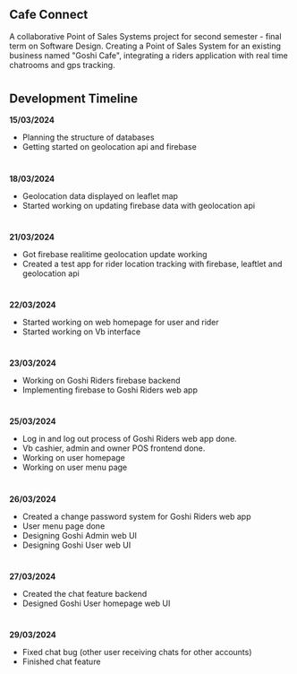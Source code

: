 ## Cafe Connect
A collaborative Point of Sales Systems project for second semester - final term on Software Design. Creating a Point of Sales System for an existing business named "Goshi Cafe", integrating a riders application with real time chatrooms and gps tracking.
#
## Development Timeline
**15/03/2024**
- Planning the structure of databases
- Getting started on geolocation api and firebase
#
**18/03/2024**
- Geolocation data displayed on leaflet map
- Started working on updating firebase data with geolocation api
#
**21/03/2024**
- Got firebase realitime geolocation update working
- Created a test app for rider location tracking with firebase, leaftlet and geolocation api
#
**22/03/2024**
- Started working on web homepage for user and rider
- Started working on Vb interface
#
**23/03/2024**
- Working on Goshi Riders firebase backend
- Implementing firebase to Goshi Riders web app
#
**25/03/2024**
- Log in and log out process of Goshi Riders web app done.
- Vb cashier, admin and owner POS frontend done.
- Working on user homepage
- Working on user menu page
#
**26/03/2024**
- Created a change password system for Goshi Riders web app
- User menu page done
- Designing Goshi Admin web UI
- Designing Goshi User web UI
#
**27/03/2024**
- Created the chat feature backend
- Designed Goshi User homepage web UI
#
**29/03/2024**
- Fixed chat bug (other user receiving chats for other accounts)
- Finished chat feature
